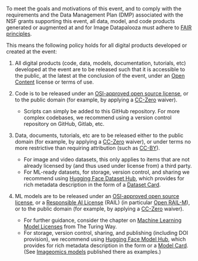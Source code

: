 To meet the goals and motivations of this event, and to comply with the requirements and the Data Management Plan (DMP) associated with the NSF grants supporting this event, all data, model, and code products generated or augmented at and for Image Datapalooza must adhere to [FAIR principles](https://www.go-fair.org/fair-principles/).

This means the following policy holds for all digital products developed or created at the event:

1. All digital products (code, data, models, documentation, tutorials, etc) developed at the event are to be released such that it is accessible to the public, at the latest at the conclusion of the event, under an [Open Content](https://en.wikipedia.org/wiki/Free_content) license or terms of use.

2. Code is to be released under an [OSI-approved open source license](https://opensource.org/licenses/), or to the public domain (for example, by applying a [CC-Zero](https://creativecommons.org/choose/zero/) waiver).
    * Scripts can simply be added to this GitHub repository. For more complex codebases, we recommend using a version control repository on GitHub, Gitlab, etc.

3. Data, documents, tutorials, etc are to be released either to the public domain (for example, by applying a [CC-Zero](https://creativecommons.org/choose/zero/) waiver), or under terms no more restrictive than requiring attribution (such as [CC-BY](https://creativecommons.org/licenses/by/2.0/)).
    * For image and video datasets, this only applies to items that are not already licensed by (and thus used under license from) a third party.
    * For ML-ready datasets, for storage, version control, and sharing we recommend using [Hugging Face Dataset Hub](https://huggingface.co/docs/hub/datasets-overview), which provides for rich metadata description in the form of a [Dataset Card](https://huggingface.co/docs/hub/datasets-cards).

4. ML models are to be released under an [OSI-approved open source license](https://opensource.org/licenses/), or a [Responsible AI License](https://www.licenses.ai/ai-licenses) (RAIL) (in particular [Open RAIL-M](https://www.licenses.ai/blog/2022/8/18/naming-convention-of-responsible-ai-licenses)), or to the public domain (for example, by applying a [CC-Zero](https://creativecommons.org/choose/zero/) waiver).
    * For further guidance, consider the chapter on [Machine Learning Model Licenses](https://the-turing-way.netlify.app/reproducible-research/licensing/licensing-ml.html) from The Turing Way.
    * For storage, version control, sharing, and publishing (including DOI provision), we recommend using [Hugging Face Model Hub](https://huggingface.co/docs/hub/models), which provides for rich metadata description in the form or a [Model Card](https://huggingface.co/docs/hub/model-cards). (See [Imageomics models](https://huggingface.co/imageomics) published there as examples.)